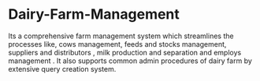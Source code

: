 # Dairy-Farm-Management
Its a comprehensive farm management system which streamlines the processes like, cows management, feeds and stocks management, suppliers and distributors , milk production and separation and employs management . It also supports common admin procedures of dairy farm by extensive query creation system.

